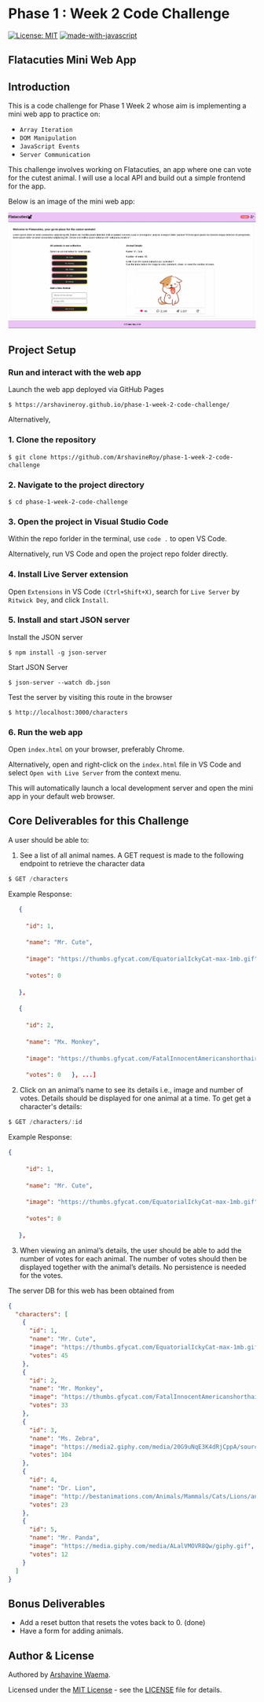 # Phase 1 : Week 2 Code Challenge

[![License: MIT](https://img.shields.io/badge/License-MIT-yellow.svg)](https://opensource.org/licenses/MIT)
[![made-with-javascript](https://img.shields.io/badge/Made%20with-JavaScript-1f425f.svg)](https://www.javascript.com)

## Flatacuties Mini Web App

## Introduction

This is a code challenge for Phase 1 Week 2 whose aim is implementing a mini web app to practice on:

- `Array Iteration`
- `DOM Manipulation`
- `JavaScript Events`
- `Server Communication`

This challenge involves working on Flatacuties, an app where one can vote for the cutest animal. I will use a local API and build out a simple frontend for the app.

Below is an image of the mini web app:

![Flatacuties Screen Grab](resources/flatacuties-grab.png)

## Project Setup
### Run and interact with the web app

Launch the web app deployed via GitHub Pages

```
$ https://arshavineroy.github.io/phase-1-week-2-code-challenge/
```
Alternatively,

### 1. Clone the repository
```
$ git clone https://github.com/ArshavineRoy/phase-1-week-2-code-challenge
```

### 2. Navigate to the project directory
```
$ cd phase-1-week-2-code-challenge
```
### 3. Open the project in Visual Studio Code

Within the repo forlder in the terminal, use `code .` to open VS Code.

Alternatively, run VS Code and open the project repo folder directly.

### 4. Install Live Server extension

Open `Extensions` in VS Code `(Ctrl+Shift+X)`, search for `Live Server` by `Ritwick Dey`, and click `Install`.


### 5. Install and start JSON server

Install the JSON server

```
$ npm install -g json-server
```
Start JSON Server

```
$ json-server --watch db.json
```

Test the server by visiting this route in the browser

```
$ http://localhost:3000/characters
```

### 6. Run the web app
Open `index.html` on your browser, preferably Chrome.

Alternatively, open and right-click on the `index.html` file in VS Code and select `Open with Live Server` from the context menu.

This will automatically launch a local development server and open the mini app in your default web browser.

## Core Deliverables for this Challenge
A user should be able to:

1. See a list of all animal names. A GET request is made to the following endpoint to retrieve the character data
```js
$ GET /characters
```

Example Response:

```json
   {

     "id": 1,

     "name": "Mr. Cute",

     "image": "https://thumbs.gfycat.com/EquatorialIckyCat-max-1mb.gif",

     "votes": 0

   },

   {

     "id": 2,

     "name": "Mx. Monkey",

     "image": "https://thumbs.gfycat.com/FatalInnocentAmericanshorthair-max-1mb.gif",

     "votes": 0   }, ...]
```

2. Click on an animal’s name to see its details i.e., image and number of votes. Details should be displayed for one animal at a time. To get get a character's details:

```js
$ GET /characters/:id
```
Example Response:

```json
{

     "id": 1,

     "name": "Mr. Cute",

     "image": "https://thumbs.gfycat.com/EquatorialIckyCat-max-1mb.gif",

     "votes": 0

   },
```

3. When viewing an animal’s details, the user should be able to add the number of votes for each animal. The number of votes should then be displayed together with the animal’s details. No persistence is needed for the votes.

The server DB for this web has been obtained from

```json
{
  "characters": [
    {
      "id": 1,
      "name": "Mr. Cute",
      "image": "https://thumbs.gfycat.com/EquatorialIckyCat-max-1mb.gif",
      "votes": 45
    },
    {
      "id": 2,
      "name": "Mr. Monkey",
      "image": "https://thumbs.gfycat.com/FatalInnocentAmericanshorthair-max-1mb.gif",
      "votes": 33
    },
    {
      "id": 3,
      "name": "Ms. Zebra",
      "image": "https://media2.giphy.com/media/20G9uNqE3K4dRjCppA/source.gif",
      "votes": 104
    },
    {
      "id": 4,
      "name": "Dr. Lion",
      "image": "http://bestanimations.com/Animals/Mammals/Cats/Lions/animated-lion-gif-11.gif",
      "votes": 23
    },
    {
      "id": 5,
      "name": "Mr. Panda",
      "image": "https://media.giphy.com/media/ALalVMOVR8Qw/giphy.gif",
      "votes": 12
    }
  ]
}
```

## Bonus Deliverables

- Add a reset button that resets the votes back to 0. (done)
- Have a form for adding animals.

## Author & License

Authored by [Arshavine Waema](https://github.com/ArshavineRoy).

Licensed under the [MIT License](LICENSE) - see the [LICENSE](LICENSE) file for details.
